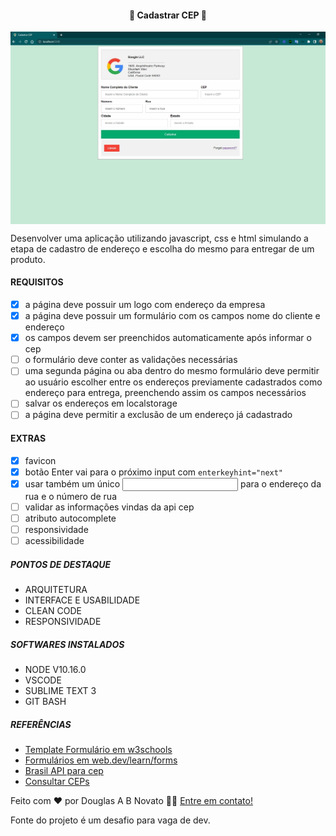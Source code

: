 <h4 align="center"> 
	🚧 Cadastrar CEP 🚀
</h4>

<p align="center" style="display: flex; align-items: flex-start; justify-content: center;">
  <img alt="versão 1 do projeto" title="#CadastrarCEP" src="./.github/tela-1.jpg">
</p> 
 
Desenvolver uma aplicação utilizando javascript, css e html simulando a etapa de cadastro de endereço e escolha do mesmo para entregar de um produto.
 
#### REQUISITOS

- [x] a página deve possuir um logo com endereço da empresa
- [x] a página deve possuir um formulário com os campos nome do cliente e endereço
- [x] os campos devem ser preenchidos automaticamente após informar o cep
- [ ] o formulário deve conter as validações necessárias
- [ ] uma segunda página ou aba dentro do mesmo formulário deve permitir ao usuário escolher entre os endereços previamente cadastrados como endereço para entrega, preenchendo assim os campos necessários
- [ ] salvar os endereços em localstorage
- [ ] a página deve permitir a exclusão de um endereço já cadastrado

#### EXTRAS

- [x] favicon
- [x] botão Enter vai para o próximo input com `enterkeyhint="next"`
- [x] usar também um único <input> para o endereço da rua e o número de rua
- [ ] validar as informações vindas da api cep
- [ ] atributo autocomplete
- [ ] responsividade
- [ ] acessibilidade

#####  PONTOS DE DESTAQUE
	 
  - ARQUITETURA 
  - INTERFACE E USABILIDADE
  - CLEAN CODE
  - RESPONSIVIDADE
	  
#####  SOFTWARES INSTALADOS
	  
  - NODE V10.16.0
  - VSCODE
  - SUBLIME TEXT 3
  - GIT BASH

#####  REFERÊNCIAS

  - [Template Formulário em w3schools](https://www.w3schools.com/howto/howto_css_login_form.asp)
  - [Formulários em web.dev/learn/forms](https://web.dev/learn/forms/)
  - [Brasil API para cep](https://brasilapi.com.br/docs#tag/CEP)
  - [Consultar CEPs](https://cep.guiamais.com.br/)

Feito com ❤️ por Douglas A B Novato 👋🏽 [Entre em contato!](https://www.linkedin.com/in/douglasabnovato/)
 
Fonte do projeto é um desafio para vaga de dev.
